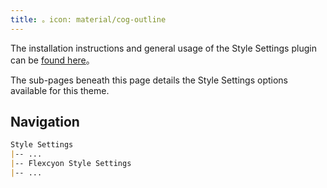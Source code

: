 ```yaml
---
title: 。icon: material/cog-outline
---
```


The installation instructions and general usage of the Style Settings plugin can
be [found here](https://github.com/mgmeyers/obsidian-style-settings)。

The sub-pages beneath this page details the Style Settings options available for
this theme.

## Navigation

```md
Style Settings
|-- ...
|-- Flexcyon Style Settings
|-- ...
```
